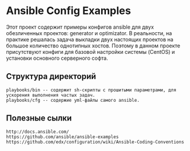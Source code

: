 Ansible Config Examples
=======================

Этот проект содержит примеры конфигов ansible для двух обезличенных проектов: generator и optimizator. В реальности, на практике решалась задача выкладки двух настоящих проектов на большое количество однотипных хостов. Поэтому в данном проекте присутствуют конфиги для базовой настройки системы (CentOS) и установки основного серверного софта.

Структура директорий
--------------------

	playbooks/bin -- содержит sh-скрипты с прошитыми параметрами, для ускорения выполнения частых задач.
	playbooks/cfg -- содержие yml-файлы самого ansible.

Полезные сылки
--------------

	http://docs.ansible.com/
	https://github.com/ansible/ansible-examples
	https://github.com/edx/configuration/wiki/Ansible-Coding-Conventions

